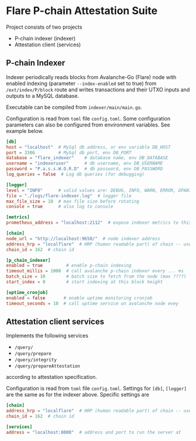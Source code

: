 # Flare P-chain Attestation Suite

Project consists of two projects

* P-chain indexer (indexer)
* Attestation client (services)

## P-chain Indexer

Indexer periodically reads blocks from Avalanche-Go (Flare) node with
enabled indexing (parameter `--index-enabled` set to true) from `/ext/index/P/block` route and writes transactions and their UTXO inputs and outputs to a MySQL database.

Executable can be compiled from `indexer/main/main.go`.

Configuration is read from `toml` file `config.toml`. Some configuration
parameters can also be configured from environment variables. See example below.

```toml
[db]
host = "localhost"  # MySql db address, or env variable DB_HOST
port = 3306         # MySql db port, env DB_PORT
database = "flare_indexer"    # database name, env DB_DATABASE
username = "indexeruser"      # db username, env DB_USERNAME
password = "P.a.s.s.W.O.R.D"  # db password, env DB_PASSWORD
log_queries = false  # Log db queries (for debugging)

[logger]
level = "INFO"      # valid values are: DEBUG, INFO, WARN, ERROR, DPANIC, PANIC, FATAL (as in zap logger)
file = "./logs/flare-indexer.log"  # logger file
max_file_size = 10  # max file size before rotating
console = true      # also log to console

[metrics]
prometheus_address = "localhost:2112"  # expose indexer metrics to this address (empty value does not expose this endpoint)

[chain]
node_url = "http://localhost:9650/"  # node indexer address
address_hrp = "localflare"  # HRP (human readable part) of chain -- used to properly encode/decode addresses
chain_id = 162  # chain id

[p_chain_indexer]
enabled = true         # enable p-chain indexing
timeout_millis = 1000  # call avalanche p-chain indexer every ... ms
batch_size = 10        # batch size to fetch from the node (max ????)
start_index = 0        # start indexing at this block height

[uptime_cronjob]
enabled = false       # enable uptime monitoring cronjob
timeout_seconds = 10  # call uptime service on avalanche node evey
```

## Attestation client services

Implements the following services

* `/query/`
* `/query/prepare`
* `/query/integrity`
* `/query/prepareAttestation`

according to attestation specification.

Configuration is read from `toml` file `config.toml`.
Settings for `[db]`, `[logger]` are the same as for the indexer above.
Specific settings are

```toml
[chain]
address_hrp = "localflare"  # HRP (human readable part) of chain -- used to properly encode/decode addresses
chain_id = 162  # chain id

[services]
address = "localhost:8000"  # address and port to run the server at
```
